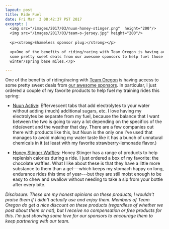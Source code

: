 ```yaml
---
layout: post
title: Ride Fuel
date: Fri Mar  3 08:42:37 PST 2017
excerpt: |
  <img src="/images/2017/03/nuun-honey-stinger.png"  height="200"/>
  <img src="/images/2017/03/team-o-jersey.jpg" height="200"/>
  
  <p><strong>Shameless sponsor plug:</strong></p>
  
  <p>One of the benefits of riding/racing with Team Oregon is having access to
  some pretty sweet deals from our awesome sponsors to help fuel those
  winter/spring base miles.</p>

---
```


One of the benefits of riding/racing with [Team Oregon][TO] is having access to
some pretty sweet deals from [our awesome sponsors][TOS]. In particular, I just
ordered a couple of my favorite products to help fuel my training rides this
spring:

* [Nuun Active][NA]: Effervescent tabs that add electrolytes to your water
  without adding (much) additional sugars, etc. I love having my electrolytes be
  separate from my fuel, because the balance that I want between the two is
  going to vary a lot depending on the specifics of the ride/event and the
  weather that day. There are a few companies out there with products like this,
  but Nuun is the only one I've used that manages to avoid making my water taste
  like it has a bunch of unnatural chemicals in it (at least with my favorite
  strawberry-lemonade flavor.)

* [Honey Stinger Waffles][HW]: Honey Stinger has a range of products to help
  replenish calories during a ride. I just ordered a box of my favorite: the
  chocolate waffles. What I like about these is that they have a little more
  substance to them than a gel---which keeps my stomach happy on long, endurance
  rides this time of year---but they are still moist enough to be easy to chew
  and swallow without needing to take a sip from your bottle after every bite.
  
*Disclosure: These are my honest opinions on these products; I wouldn't praise
them if I didn't actually use and enjoy them. Members of Team Oregon do get a
nice discount on these products (regardless of whether we post about them or
not), but I receive no compensation or free products for this. I'm just showing
some love for our sponsors to encourage them to keep partnering with our team.*
  
[TO]: http://www.teamoregon.org
[TOS]: http://www.teamoregon.org/partners/
[NA]: https://nuunlife.com/products/nuun-active/
[HW]: http://www.honeystinger.com/organic-stinger-waffles.html
